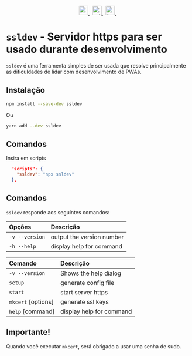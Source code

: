 <p align="center">
  <a href="https://badge.fury.io/js/ssldev">
    <img src="https://badge.fury.io/js/ssldev.svg" alt="npm version" height="25">
  </a>&nbsp;
  <a href="https://github.com/jacksonbicalho/ssldev/blob/master/LICENSE">
    <img src="https://img.shields.io/badge/license-MIT-blue.svg" alt="ssldev is released under the MIT license." height="25" />
  </a>&nbsp;
  <a href="https://github.com/jacksonbicalho/ssldev/actions/workflows/format-and-tests.yml">
    <img src="https://github.com/jacksonbicalho/ssldev/actions/workflows/format-and-tests.yml/badge.svg?branch=master" alt="forma and tests" height="25" />
  </a>&nbsp;
</p>


# `ssldev` - Servidor https para ser usado durante desenvolvimento

`ssldev` é uma ferramenta simples de ser usada que resolve principalmente as dificuldades de lidar com desenvolvimento de PWAs.

## Instalação

```bash
npm install --save-dev ssldev
```

Ou

```bash
yarn add --dev ssldev
```

## Comandos

Insira em scripts

```json
  "scripts": {
    "ssldev": "npx ssldev"
  },
```

## Comandos

`ssldev` responde aos seguintes comandos:

| **Opções**     | **Descrição**             |
| :------------- | :------------------------ |
| `-v --version` | output the version number |
| `-h --help`    | display help for command  |

| **Comando**        | **Descrição**            |
| :----------------- | :----------------------- |
| `-v --version`     | Shows the help dialog    |
| `setup`            | generate config file     |
| `start`            | start server https       |
| `mkcert` [options] | generate ssl keys        |
| `help` [command]   | display help for command |

## Importante!

Quando você executar `mkcert`, será obrigado a usar uma senha de sudo.
